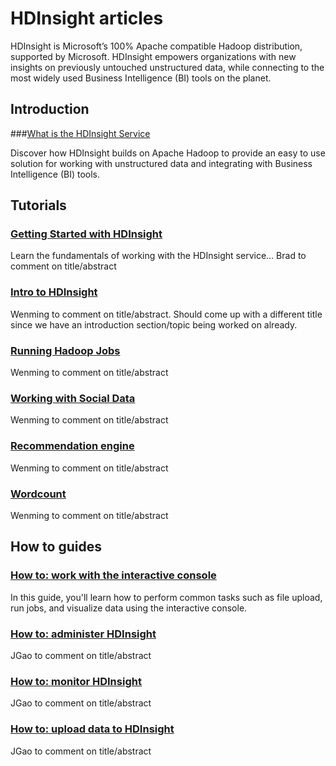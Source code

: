 <properties linkid="hdinsight-landing" urlDisplayName="HDInsight Service" pageTitle="HDInsight Service" title="HDInsight Service" metaKeywords="SQL databases Windows Auzure, SQL databases Azure, SQL Azure, SQL Server Azure" Description="Find topics about using SQL Databases in Windows Azure." metaCanonical="" disqusComments="0" umbracoNaviHide="0" />


# HDInsight articles

HDInsight is Microsoft’s 100% Apache compatible Hadoop distribution, supported by Microsoft. HDInsight empowers organizations with new insights on previously untouched unstructured data, while connecting to the most widely used Business Intelligence (BI) tools on the planet.

## Introduction

###[What is the HDInsight Service](./introduction-hdinsight/)

Discover how HDInsight builds on Apache Hadoop to provide an easy to use solution for working with unstructured data and integrating with Business Intelligence (BI) tools.

## Tutorials
### [Getting Started with HDInsight](./getting-started-hdinsight/)
Learn the fundamentals of working with the HDInsight service...
Brad to comment on title/abstract

### [Intro to HDInsight]()
Wenming to comment on title/abstract. Should come up with a different title since we have an introduction section/topic being worked on already.

### [Running Hadoop Jobs](./running-jobs-hdinsight/)
Wenming to comment on title/abstract

### [Working with Social Data](./social-data-hdinsight/)
Wenming to comment on title/abstract

### [Recommendation engine](./recommendation-engine-hdinsight/)
Wenming to comment on title/abstract

### [Wordcount](./wordcount-hdinsight/)
Wenming to comment on title/abstract

## How to guides
### [How to: work with the interactive console](./howto-console-hdinsight/)
In this guide, you'll learn how to perform common tasks such as file upload, run jobs, and visualize data using the interactive console.

### [How to: administer HDInsight](./howto-admin-hdinsight/)
JGao to comment on title/abstract

### [How to: monitor HDInsight](./howto-monitor-hdinsight/)
JGao to comment on title/abstract

### [How to: upload data to HDInsight](./howto-upload-hdinsight)
JGao to comment on title/abstract